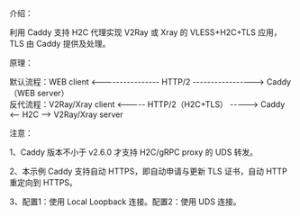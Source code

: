 介绍：

利用 Caddy 支持 H2C 代理实现 V2Ray 或 Xray 的 VLESS+H2C+TLS 应用，TLS 由 Caddy 提供及处理。

原理：

默认流程：WEB client <---------------- HTTP/2 -----------------> Caddy（WEB server）  
反代流程：V2Ray/Xray client <----- HTTP/2（H2C+TLS） -----> Caddy <-- H2C --> V2Ray/Xray server

注意：

1、Caddy 版本不小于 v2.6.0 才支持 H2C/gRPC proxy 的 UDS 转发。

2、本示例 Caddy 支持自动 HTTPS，即自动申请与更新 TLS 证书，自动 HTTP 重定向到 HTTPS。

3、配置1：使用 Local Loopback 连接。配置2：使用 UDS 连接。
